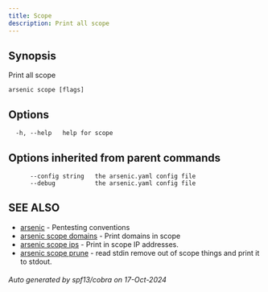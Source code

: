 ```yaml
---
title: Scope
description: Print all scope
---
```


## Synopsis

Print all scope

```
arsenic scope [flags]
```

## Options

```
  -h, --help   help for scope
```

## Options inherited from parent commands

```
      --config string   the arsenic.yaml config file
      --debug           the arsenic.yaml config file
```

## SEE ALSO

* [arsenic](arsenic.md)	 - Pentesting conventions
* [arsenic scope domains](arsenic_scope_domains.md)	 - Print domains in scope
* [arsenic scope ips](arsenic_scope_ips.md)	 - Print in scope IP addresses.
* [arsenic scope prune](arsenic_scope_prune.md)	 - read stdin remove out of scope things and print it to stdout.

###### Auto generated by spf13/cobra on 17-Oct-2024
